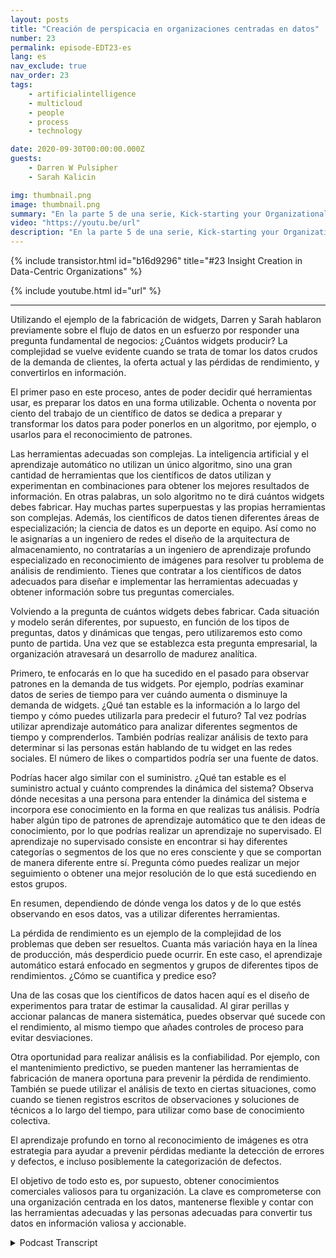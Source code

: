 ```yaml
---
layout: posts
title: "Creación de perspicacia en organizaciones centradas en datos"
number: 23
permalink: episode-EDT23-es
lang: es
nav_exclude: true
nav_order: 23
tags:
    - artificialintelligence
    - multicloud
    - people
    - process
    - technology

date: 2020-09-30T00:00:00.000Z
guests:
    - Darren W Pulsipher
    - Sarah Kalicin

img: thumbnail.png
image: thumbnail.png
summary: "En la parte 5 de una serie, Kick-starting your Organizational Transformation to Become Data Centric, Sarah Kalicin, Lead Data Scientist, Intel, y Darren Pulsipher, Chief Solutions Architect, Public Sector, Intel, discuten cómo crear conocimiento utilizando inteligencia artificial y aprendizaje automático en una organización centrada en los datos."
video: "https://youtu.be/url"
description: "En la parte 5 de una serie, Kick-starting your Organizational Transformation to Become Data Centric, Sarah Kalicin, Lead Data Scientist, Intel, y Darren Pulsipher, Chief Solutions Architect, Public Sector, Intel, discuten cómo crear conocimiento utilizando inteligencia artificial y aprendizaje automático en una organización centrada en los datos."
---
```


<div>
{% include transistor.html id="b16d9296" title="#23 Insight Creation in Data-Centric Organizations" %}

{% include youtube.html id="url" %}
</div>

---

Utilizando el ejemplo de la fabricación de widgets, Darren y Sarah hablaron previamente sobre el flujo de datos en un esfuerzo por responder una pregunta fundamental de negocios: ¿Cuántos widgets producir? La complejidad se vuelve evidente cuando se trata de tomar los datos crudos de la demanda de clientes, la oferta actual y las pérdidas de rendimiento, y convertirlos en información.

El primer paso en este proceso, antes de poder decidir qué herramientas usar, es preparar los datos en una forma utilizable. Ochenta o noventa por ciento del trabajo de un científico de datos se dedica a preparar y transformar los datos para poder ponerlos en un algoritmo, por ejemplo, o usarlos para el reconocimiento de patrones.

Las herramientas adecuadas son complejas. La inteligencia artificial y el aprendizaje automático no utilizan un único algoritmo, sino una gran cantidad de herramientas que los científicos de datos utilizan y experimentan en combinaciones para obtener los mejores resultados de información. En otras palabras, un solo algoritmo no te dirá cuántos widgets debes fabricar. Hay muchas partes superpuestas y las propias herramientas son complejas. Además, los científicos de datos tienen diferentes áreas de especialización; la ciencia de datos es un deporte en equipo. Así como no le asignarías a un ingeniero de redes el diseño de la arquitectura de almacenamiento, no contratarías a un ingeniero de aprendizaje profundo especializado en reconocimiento de imágenes para resolver tu problema de análisis de rendimiento. Tienes que contratar a los científicos de datos adecuados para diseñar e implementar las herramientas adecuadas y obtener información sobre tus preguntas comerciales.

Volviendo a la pregunta de cuántos widgets debes fabricar. Cada situación y modelo serán diferentes, por supuesto, en función de los tipos de preguntas, datos y dinámicas que tengas, pero utilizaremos esto como punto de partida. Una vez que se establezca esta pregunta empresarial, la organización atravesará un desarrollo de madurez analítica.

Primero, te enfocarás en lo que ha sucedido en el pasado para observar patrones en la demanda de tus widgets. Por ejemplo, podrías examinar datos de series de tiempo para ver cuándo aumenta o disminuye la demanda de widgets. ¿Qué tan estable es la información a lo largo del tiempo y cómo puedes utilizarla para predecir el futuro? Tal vez podrías utilizar aprendizaje automático para analizar diferentes segmentos de tiempo y comprenderlos. También podrías realizar análisis de texto para determinar si las personas están hablando de tu widget en las redes sociales. El número de likes o compartidos podría ser una fuente de datos.

Podrías hacer algo similar con el suministro. ¿Qué tan estable es el suministro actual y cuánto comprendes la dinámica del sistema? Observa dónde necesitas a una persona para entender la dinámica del sistema e incorpora ese conocimiento en la forma en que realizas tus análisis. Podría haber algún tipo de patrones de aprendizaje automático que te den ideas de conocimiento, por lo que podrías realizar un aprendizaje no supervisado. El aprendizaje no supervisado consiste en encontrar si hay diferentes categorías o segmentos de los que no eres consciente y que se comportan de manera diferente entre sí. Pregunta cómo puedes realizar un mejor seguimiento o obtener una mejor resolución de lo que está sucediendo en estos grupos.

En resumen, dependiendo de dónde venga los datos y de lo que estés observando en esos datos, vas a utilizar diferentes herramientas.

La pérdida de rendimiento es un ejemplo de la complejidad de los problemas que deben ser resueltos. Cuanta más variación haya en la línea de producción, más desperdicio puede ocurrir. En este caso, el aprendizaje automático estará enfocado en segmentos y grupos de diferentes tipos de rendimientos. ¿Cómo se cuantifica y predice eso?

Una de las cosas que los científicos de datos hacen aquí es el diseño de experimentos para tratar de estimar la causalidad. Al girar perillas y accionar palancas de manera sistemática, puedes observar qué sucede con el rendimiento, al mismo tiempo que añades controles de proceso para evitar desviaciones.

Otra oportunidad para realizar análisis es la confiabilidad. Por ejemplo, con el mantenimiento predictivo, se pueden mantener las herramientas de fabricación de manera oportuna para prevenir la pérdida de rendimiento. También se puede utilizar el análisis de texto en ciertas situaciones, como cuando se tienen registros escritos de observaciones y soluciones de técnicos a lo largo del tiempo, para utilizar como base de conocimiento colectiva.

El aprendizaje profundo en torno al reconocimiento de imágenes es otra estrategia para ayudar a prevenir pérdidas mediante la detección de errores y defectos, e incluso posiblemente la categorización de defectos.

El objetivo de todo esto es, por supuesto, obtener conocimientos comerciales valiosos para tu organización. La clave es comprometerse con una organización centrada en los datos, mantenerse flexible y contar con las herramientas adecuadas y las personas adecuadas para convertir tus datos en información valiosa y accionable.



<details>
<summary> Podcast Transcript </summary>

<p></p>

</details>

